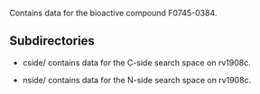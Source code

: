 Contains data for the bioactive compound F0745-0384.

## Subdirectories

- cside/ contains data for the C-side search space on rv1908c.

- nside/ contains data for the N-side search space on rv1908c.

